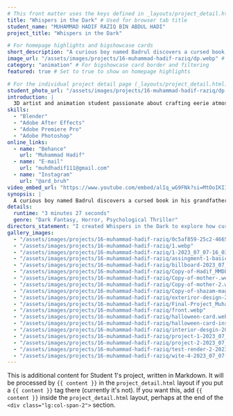 ```yaml
---
# This front matter uses the keys defined in _layouts/project_detail.html
title: "Whispers in the Dark" # Used for browser tab title
student_name: "MUHAMMAD HADIF RAZIQ BIN ABDUL HADI"
project_title: "Whispers in the Dark"

# For homepage highlights and bigshowcase cards
short_description: "A curious boy named Badrul discovers a cursed book in his grandfather’s attic. As he delves deeper into its pages, eerie whispers begin haunting him—drawing him closer to a terrifying truth hidden in the dark."
image_url: "/assets/images/projects/16-muhammad-hadif-raziq/dp.webp" # Card image
category: "animation" # For bigshowcase card border and filtering
featured: true # Set to true to show on homepage highlights

# For the individual project detail page (_layouts/project_detail.html)
student_photo_url: "/assets/images/projects/16-muhammad-hadif-raziq/dp.webp"
introduction: |
  3D artist and animation student passionate about crafting eerie atmospheres and psychological tension. Currently exploring horror storytelling through stylized visuals and immersive sound design.
skills:
  - "Blender"
  - "Adobe After Effects"
  - "Adobe Premiere Pro"
  - "Adobe Photoshop"
online_links:
  - name: "Behance"
    url: "Muhammad Hadif"
  - name: "E-mail"
    url: "muhdhadif111@gmail.com"
  - name: "Instagram"
    url: "@ard_bruh"
video_embed_url: "https://www.youtube.com/embed/alIq_wG9FNk?si=MtOoIKIImIkR8djl"
synopsis: |
  A curious boy named Badrul discovers a cursed book in his grandfather’s attic. As he delves deeper into its pages, eerie whispers begin haunting him—drawing him closer to a terrifying truth hidden in the dark.
details:
  runtime: "3 minutes 27 seconds"
  genre: "Dark Fantasy, Horror, Psychological Thriller"
directors_statement: "I created Whispers in the Dark to explore how curiosity can lead to dread when innocence collides with ancient horrors. Inspired by Southeast Asian folklore and childhood fears, this film challenges the comfort of light by revealing what lingers in the shadows."
gallery_images:
  - "/assets/images/projects/16-muhammad-hadif-raziq/0c5af859-25c2-4665-9715-5d1f89347565.webp"
  - "/assets/images/projects/16-muhammad-hadif-raziq/1.webp"
  - "/assets/images/projects/16-muhammad-hadif-raziq/1-2023_07_07-16_03_01-UTC.webp"
  - "/assets/images/projects/16-muhammad-hadif-raziq/assingment-1-basic-drawing.webp"
  - "/assets/images/projects/16-muhammad-hadif-raziq/billboard-2023_07_07-16_03_01-UTC.webp"
  - "/assets/images/projects/16-muhammad-hadif-raziq/Copy-of-Hadif_MMD83_photoshop+AI.webp"
  - "/assets/images/projects/16-muhammad-hadif-raziq/Copy-of-mother-.webp"
  - "/assets/images/projects/16-muhammad-hadif-raziq/Copy-of-mother-2.webp"
  - "/assets/images/projects/16-muhammad-hadif-raziq/Copy-of-shazam-magazine.webp"
  - "/assets/images/projects/16-muhammad-hadif-raziq/exteriror-design-2023_07_07-16_03_01-UTC.webp"
  - "/assets/images/projects/16-muhammad-hadif-raziq/Final-Project_Muhammad-Hadif-Raziq.webp"
  - "/assets/images/projects/16-muhammad-hadif-raziq/front.webp"
  - "/assets/images/projects/16-muhammad-hadif-raziq/halloween-card.webp"
  - "/assets/images/projects/16-muhammad-hadif-raziq/halloween-card-inside.webp"
  - "/assets/images/projects/16-muhammad-hadif-raziq/interior-desgin-2023_07_07-16_03_01-UTC.webp"
  - "/assets/images/projects/16-muhammad-hadif-raziq/project-1-2023_07_07-16_03_01-UTC.webp"
  - "/assets/images/projects/16-muhammad-hadif-raziq/project-2-2023_07_07-16_03_01-UTC.webp"
  - "/assets/images/projects/16-muhammad-hadif-raziq/test-render-2-2023_07_07-16_03_01-UTC.webp"
  - "/assets/images/projects/16-muhammad-hadif-raziq/wite-4-2023_07_07-16_03_01-UTC.webp"
---
```

<!-- You can add more content here in Markdown if needed, it will appear after the gallery -->
This is additional content for Student 1's project, written in Markdown.
It will be processed by `{{ content }}` in the `project_detail.html` layout if you put a `{{ content }}` tag there (currently it's not).
If you want this, add `{{ content }}` inside the `project_detail.html` layout, perhaps at the end of the `<div class="lg:col-span-2">` section.